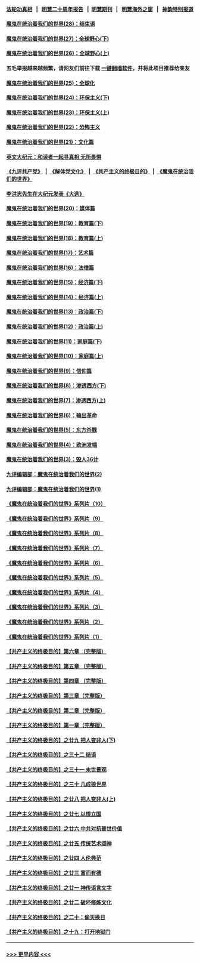 #### [法轮功真相](https://github.com/gfw-breaker/truth/blob/master/README.md?t=0) &nbsp;&nbsp;|&nbsp;&nbsp; [明慧二十周年报告](https://github.com/gfw-breaker/mh-reports/blob/master/README.md?t=0) &nbsp;&nbsp;|&nbsp;&nbsp;[明慧期刊](https://github.com/gfw-breaker/mh-qikan) &nbsp;&nbsp;|&nbsp;&nbsp; [明慧海外之窗](https://github.com/gfw-breaker/mh-news/blob/master/README.md?t=0) &nbsp;&nbsp;|&nbsp;&nbsp; [神韵特别报道](https://github.com/gfw-breaker/mh-news/blob/master/shenyun.md?t=0)
#### [魔鬼在统治着我们的世界(28)：结束语](../pages/nsc422/n10936246.md?t=06181351) 
#### [魔鬼在统治着我们的世界(27)：全球野心(下)](../pages/nsc422/n10928319.md?t=06181351) 
#### [魔鬼在统治着我们的世界(26)：全球野心(上)](../pages/nsc422/n10900318.md?t=06181351) 
#### 五毛举报越来越频繁，请网友们前往下载 [一键翻墙软件](https://github.com/gfw-breaker/ssr-accounts)，并将此项目推荐给亲友
#### [魔鬼在统治着我们的世界(25)：全球化](../pages/nsc422/n10788205.md?t=06181351) 
#### [魔鬼在统治着我们的世界(24)：环保主义(下)](../pages/nsc422/n10695307.md?t=06181351) 
#### [魔鬼在统治着我们的世界(23)：环保主义(上)](../pages/nsc422/n10688613.md?t=06181351) 
#### [魔鬼在统治着我们的世界(22)：恐怖主义](../pages/nsc422/n10614727.md?t=06181351) 
#### [魔鬼在统治着我们的世界(21)：文化篇](../pages/nsc422/n10597706.md?t=06181351) 
#### [英文大纪元：和读者一起寻真相 无所畏惧](../pages/nsc422/n12542027.md?t=06181351) 
#### [《九评共产党》](https://github.com/begood0513/9ping.md/blob/master/README.md) &nbsp;|&nbsp; [《解体党文化》](../../../../jtdwh.md/blob/master/README.md)  &nbsp;|&nbsp; [《共产主义的终极目的》](../../../../gczydzjmd.md/blob/master/README.md) &nbsp;|&nbsp; [《魔鬼在统治我们的世界》](../../../../mgztzwmdsj.md/blob/master/README.md) 
#### [李洪志先生在大纪元发表《大选》](../pages/nsc422/n12534746.md?t=06181351) 
#### [魔鬼在统治着我们的世界(20)：媒体篇](../pages/nsc422/n10586579.md?t=06181351) 
#### [魔鬼在统治着我们的世界(19)：教育篇(下)](../pages/nsc422/n10564808.md?t=06181351) 
#### [魔鬼在统治着我们的世界(18)：教育篇(上)](../pages/nsc422/n10526970.md?t=06181351) 
#### [魔鬼在统治着我们的世界(17)：艺术篇](../pages/nsc422/n10499093.md?t=06181351) 
#### [魔鬼在统治着我们的世界(16)：法律篇](../pages/nsc422/n10485969.md?t=06181351) 
#### [魔鬼在统治着我们的世界(15)：经济篇(下)](../pages/nsc422/n10469975.md?t=06181351) 
#### [魔鬼在统治着我们的世界(14)：经济篇(上)](../pages/nsc422/n10457370.md?t=06181351) 
#### [魔鬼在统治着我们的世界(13)：政治篇(下)](../pages/nsc422/n10448270.md?t=06181351) 
#### [魔鬼在统治着我们的世界(12)：政治篇(上)](../pages/nsc422/n10444576.md?t=06181351) 
#### [魔鬼在统治着我们的世界(11)：家庭篇(下)](../pages/nsc422/n10440961.md?t=06181351) 
#### [魔鬼在统治着我们的世界(10)：家庭篇(上)](../pages/nsc422/n10435448.md?t=06181351) 
#### [魔鬼在统治着我们的世界(9)：信仰篇](../pages/nsc422/n10432159.md?t=06181351) 
#### [魔鬼在统治着我们的世界(8)：渗透西方(下)](../pages/nsc422/n10429603.md?t=06181351) 
#### [魔鬼在统治着我们的世界(7)：渗透西方(上)](../pages/nsc422/n10426013.md?t=06181351) 
#### [魔鬼在统治着我们的世界(6)：输出革命](../pages/nsc422/n10421536.md?t=06181351) 
#### [魔鬼在统治着我们的世界(5)：东方杀戮](../pages/nsc422/n10417707.md?t=06181351) 
#### [魔鬼在统治着我们的世界(4)：欧洲发端](../pages/nsc422/n10414890.md?t=06181351) 
#### [魔鬼在统治着我们的世界(3)：毁人36计](../pages/nsc422/n10411583.md?t=06181351) 
#### [九评编辑部：魔鬼在统治着我们的世界(2)](../pages/nsc422/n10410036.md?t=06181351) 
#### [九评编辑部：魔鬼在统治着我们的世界(1)](../pages/nsc422/n10406825.md?t=06181351) 
#### [《魔鬼在统治着我们的世界》系列片（10）](../pages/nsc422/n12292670.md?t=06181351) 
#### [《魔鬼在统治着我们的世界》系列片（9）](../pages/nsc422/n12290859.md?t=06181351) 
#### [《魔鬼在统治着我们的世界》系列片（8）](../pages/nsc422/n12287445.md?t=06181351) 
#### [《魔鬼在统治着我们的世界》系列片（7）](../pages/nsc422/n12283425.md?t=06181351) 
#### [《魔鬼在统治着我们的世界》系列片（6）](../pages/nsc422/n12282314.md?t=06181351) 
#### [《魔鬼在统治着我们的世界》系列片（5）](../pages/nsc422/n12281419.md?t=06181351) 
#### [《魔鬼在统治着我们的世界》系列片（4）](../pages/nsc422/n12274024.md?t=06181351) 
#### [《魔鬼在统治着我们的世界》系列片（3）](../pages/nsc422/n12271322.md?t=06181351) 
#### [《魔鬼在统治着我们的世界》系列片（2）](../pages/nsc422/n12269049.md?t=06181351) 
#### [《魔鬼在统治着我们的世界》系列片（1）](../pages/nsc422/n12267575.md?t=06181351) 
#### [【共产主义的终极目的】第六章 （完整版）](../pages/nsc422/n11428913.md?t=06181351) 
#### [【共产主义的终极目的】第五章 （完整版）](../pages/nsc422/n11428912.md?t=06181351) 
#### [【共产主义的终极目的】第四章 （完整版）](../pages/nsc422/n11428907.md?t=06181351) 
#### [【共产主义的终极目的】第三章（完整版）](../pages/nsc422/n11428848.md?t=06181351) 
#### [【共产主义的终极目的】第二章（完整版）](../pages/nsc422/n11428831.md?t=06181351) 
#### [【共产主义的终极目的】第一章（完整版）](../pages/nsc422/n11417651.md?t=06181351) 
#### [【共产主义的终极目的】之廿九 把人变非人(下)](../pages/nsc422/n11344140.md?t=06181351) 
#### [【共产主义的终极目的】之三十二 结语](../pages/nsc422/n11360535.md?t=06181351) 
#### [【共产主义的终极目的】之三十一 末世景观](../pages/nsc422/n11351129.md?t=06181351) 
#### [【共产主义的终极目的】之三十 几成狼世界](../pages/nsc422/n11348280.md?t=06181351) 
#### [【共产主义的终极目的】之廿八 把人变非人(上)](../pages/nsc422/n11340492.md?t=06181351) 
#### [【共产主义的终极目的】之廿七 以恨立国](../pages/nsc422/n11336944.md?t=06181351) 
#### [【共产主义的终极目的】之廿六 中共对抗普世价值](../pages/nsc422/n11324785.md?t=06181351) 
#### [【共产主义的终极目的】之廿五 传统艺术颂神](../pages/nsc422/n11296396.md?t=06181351) 
#### [【共产主义的终极目的】之廿四 人伦典范](../pages/nsc422/n11296397.md?t=06181351) 
#### [【共产主义的终极目的】之廿三 富而有德](../pages/nsc422/n11283598.md?t=06181351) 
#### [【共产主义的终极目的】之廿一 神传语言文字](../pages/nsc422/n11263265.md?t=06181351) 
#### [【共产主义的终极目的】之廿二 破坏修炼文化](../pages/nsc422/n11245728.md?t=06181351) 
#### [【共产主义的终极目的】之二十：偷天换日](../pages/nsc422/n11238846.md?t=06181351) 
#### [【共产主义的终极目的】之十九：打开地狱门](../pages/nsc422/n11206376.md?t=06181351) 

----
#### [ >>> 更早内容 <<< ](../indexes/nsc422-earlier.md)
